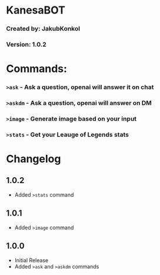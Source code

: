 # KanesaBOT
### Created by: JakubKonkol
### Version: 1.0.2
# Commands:
### `>ask` - Ask a question, openai will answer it on chat
### `>askdm` - Ask a question, openai will answer on DM
### `>image` - Generate image based on your input
### `>stats` - Get your Leauge of Legends stats
# Changelog
## 1.0.2
- Added `>stats` command
## 1.0.1
- Added `>image` command
## 1.0.0
- Initial Release
- Added `>ask` and `>askdm` commands